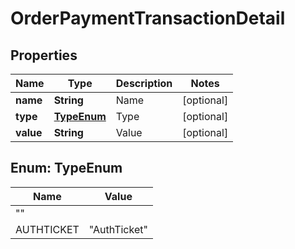 
# OrderPaymentTransactionDetail

## Properties
Name | Type | Description | Notes
------------ | ------------- | ------------- | -------------
**name** | **String** | Name |  [optional]
**type** | [**TypeEnum**](#TypeEnum) | Type |  [optional]
**value** | **String** | Value |  [optional]


<a name="TypeEnum"></a>
## Enum: TypeEnum
Name | Value
---- | -----
 | &quot;&quot;
AUTHTICKET | &quot;AuthTicket&quot;



